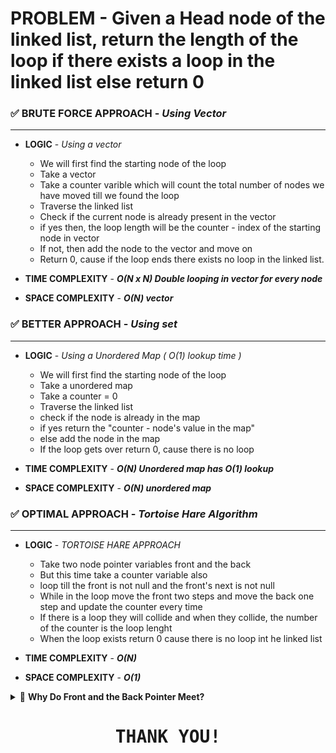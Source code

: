 # PROBLEM - Given a Head node of the linked list, return the length of the loop if there exists a loop in the linked list else return 0


### ✅ BRUTE FORCE APPROACH - *Using Vector*
---------------------------------------------
- **LOGIC** - *Using a vector*
    - We will first find the starting node of the loop
    - Take a vector
    - Take a counter varible which will count the total number of nodes we have moved till we found the loop
    - Traverse the linked list
    - Check if the current node is already present in the vector
    - if yes then, the loop length will be the counter - index of the starting node in vector
    - If not, then add the node to the vector and move on
    - Return 0, cause if the loop ends there exists no loop in the linked list.

- **TIME COMPLEXITY** - ***O(N x N) Double looping in vector for every node***
- **SPACE COMPLEXITY** - ***O(N) vector***


### ✅ BETTER APPROACH - *Using set*
---------------------------------------------------------------
- **LOGIC** - *Using a Unordered Map ( O(1) lookup time )*
    - We will first find the starting node of the loop
    - Take a unordered map
    - Take a counter = 0
    - Traverse the linked list
    - check if the node is already in the map
    - if yes return the "counter - node's value in the map"
    - else add the node in the map
    - If the loop gets over return 0, cause there is no loop

- **TIME COMPLEXITY** - ***O(N) Unordered map has O(1) lookup***
- **SPACE COMPLEXITY** - ***O(N) unordered map***


### ✅ OPTIMAL APPROACH - *Tortoise Hare Algorithm*
---------------------------------------------------------------
- **LOGIC** - *TORTOISE HARE APPROACH*
    - Take two node pointer variables front and the back
    - But this time take a counter variable also
    - loop till the front is not null and the front's next is not null
    - While in the loop move the front two steps and move the back one step and update the counter every time
    - If there is a loop they will collide and when they collide, the number of the counter is the loop lenght
    - When the loop exists return 0 cause there is no loop int he linked list

- **TIME COMPLEXITY** - ***O(N)***
- **SPACE COMPLEXITY** - ***O(1)***

<details>
  <summary>🔹 <strong>Why Do Front and the Back Pointer Meet?</strong></summary>
  <ul>
    <li>Think of a running track:</li>
    <li>The slow pointer moves one step at a time.</li>
    <li>The fast pointer moves two steps at a time.</li>
    <li>If there's a loop, the fast pointer will keep moving in circles until it catches up to the slow pointer.</li>
    <li>Since the fast pointer closes the gap with every step, it will eventually meet the slow pointer inside the cycle.</li>
</ul>
</details>

<div style="display: flexbox; text-align: center; font-family: monospace;">
    <h1>THANK YOU!</h1>
</div>
